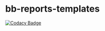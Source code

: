 # bb-reports-templates
[![Codacy Badge](https://api.codacy.com/project/badge/Grade/656f7c994a894fa5ae94603d55221f87)](https://app.codacy.com/app/bbptest0001/bb-reports-templates?utm_source=github.com&utm_medium=referral&utm_content=IsrSahilMk/bb-reports-templates&utm_campaign=Badge_Grade_Dashboard)